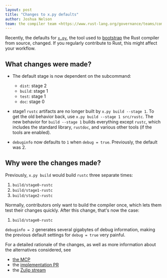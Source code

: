 ```yaml
---
layout: post
title: "Changes to x.py defaults"
author: Joshua Nelson
team: the compiler team <https://www.rust-lang.org/governance/teams/compiler>
---
```


Recently, the defaults for [`x.py`], the tool used to [bootstrap] the Rust compiler from source, changed. If you regularly contribute to Rust, this might affect your workflow.

## What changes were made?

- The default stage is now dependent on the subcommand:
  + `dist`: stage 2
  + `build`: stage 1
  + `test`: stage 1
  + `doc`: stage 0

- stage1 `rustc` artifacts are no longer built by `x.py build --stage 1`. To get the old behavior back, use `x.py build --stage 1 src/rustc`. The new behavior for `build --stage 1` builds everything except `rustc`, which includes the standard library, `rustdoc`, and various other tools (if the tools are enabled).

- `debuginfo` now defaults to `1` when `debug = true`. Previously, the default was 2.

## Why were the changes made?

Previously, `x.py build` would build `rustc` three separate times:

1. `build/stage0-rustc`
2. `build/stage1-rustc`
3. `build/stage2-rustc`

Normally, contributors only want to build the compiler once, which lets them test their changes quickly. After this change, that's now the case:

1. `build/stage0-rustc`

`debuginfo = 2` generates several gigabytes of debug information,
making the previous default settings for `debug = true` very painful.

For a detailed rationale of the changes, as well as more information about the alternatives considered, see

- [the MCP]
- the [implementation PR]
- the [Zulip stream]

[`x.py`]: https://rustc-dev-guide.rust-lang.org/building/how-to-build-and-run.html#what-is-xpy
[bootstrap]: https://rustc-dev-guide.rust-lang.org/building/bootstrapping.html
[the MCP]: https://github.com/rust-lang/compiler-team/issues/326
[implementation PR]: https://github.com/rust-lang/rust/pull/73964
[Zulip stream]: https://rust-lang.zulipchat.com/#narrow/stream/233931-xxx/topic/Use.20sane.20defaults.20in.20x.py.20compiler-team.23326
